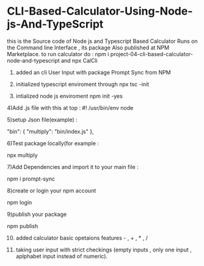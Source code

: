 # CLI-Based-Calculator-Using-Node-js-And-TypeScript
this is the Source code of Node js and Typescript Based Calculator Runs on the Command line Interface , its package Also published at NPM Marketplace.
to run calculator do : npm i project-04-cli-based-calculator-node-and-typescript and npx CalCli

1) added an cli User Input with package Prompt Sync from NPM 


2) initialized typescript enviroment through npx tsc -init


3) intialized node js enviroment npm init -yes



4)Add .js file with this at top :
#! /usr/bin/env node


5)setup Json file(example) : 

"bin": {
	"multiply": "bin/index.js"
},



6)Test package locally(for example : 

npx multiply


7)Add Dependencies and import it to your main file : 

npm i prompt-sync


8)create or login your npm account

npm login


9)publish your package

npm publish



10) added calculator basic opetaions features - , + , * , /


11) taking user input with strict checkings (empty inputs , only one input , aplphabet input instead of numeric).
